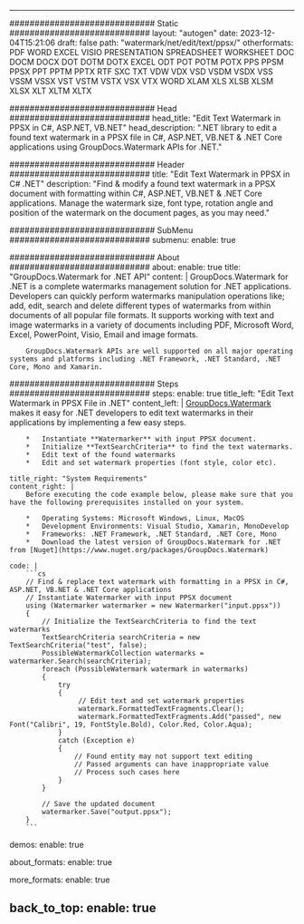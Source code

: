 
---
############################# Static ############################
layout: "autogen"
date: 2023-12-04T15:21:06
draft: false
path: "watermark/net/edit/text/ppsx/"
otherformats: PDF WORD EXCEL VISIO PRESENTATION SPREADSHEET WORKSHEET DOC DOCM DOCX DOT DOTM DOTX EXCEL ODT POT POTM POTX PPS PPSM PPSX PPT PPTM PPTX RTF SXC TXT VDW VDX VSD VSDM VSDX VSS VSSM VSSX VST VSTM VSTX VSX VTX WORD XLAM XLS XLSB XLSM XLSX XLT XLTM XLTX

############################# Head ############################
head_title: "Edit Text Watermark in PPSX in C#, ASP.NET, VB.NET"
head_description: ".NET library to edit a found text watermark in a PPSX file in C#, ASP.NET, VB.NET & .NET Core applications using GroupDocs.Watermark APIs for .NET."

############################# Header ############################
title: "Edit Text Watermark in PPSX in C# .NET"
description: "Find & modify a found text watermark in a PPSX document with formatting within C#, ASP.NET, VB.NET & .NET Core applications. Manage the watermark size, font type, rotation angle and position of the watermark on the document pages, as you may need."

############################# SubMenu ############################
submenu:
    enable: true

############################# About ############################
about:
    enable: true
    title: "GroupDocs.Watermark for .NET API"
    content: |
        GroupDocs.Watermark for .NET is a complete watermarks management solution for .NET applications. Developers can quickly perform watermarks manipulation operations like; add, edit, search and delete different types of watermarks from within documents of all popular file formats. It supports working with text and image watermarks in a variety of documents including PDF, Microsoft Word, Excel, PowerPoint, Visio, Email and image formats.
        
        GroupDocs.Watermark APIs are well supported on all major operating systems and platforms including .NET Framework, .NET Standard, .NET Core, Mono and Xamarin.

############################# Steps ############################
steps:
    enable: true
    title_left: "Edit Text Watermark in PPSX File in .NET"
    content_left: |
        [GroupDocs.Watermark](https://products.groupdocs.com/watermark/net/) makes it easy for .NET developers to edit text watermarks in their applications by implementing a few easy steps.

        *   Instantiate **Watermarker** with input PPSX document.
        *   Initialize **TextSearchCriteria** to find the text watermarks.
        *   Edit text of the found watermarks
        *   Edit and set watermark properties (font style, color etc).
        
    title_right: "System Requirements"
    content_right: |
        Before executing the code example below, please make sure that you have the following prerequisites installed on your system.

        *   Operating Systems: Microsoft Windows, Linux, MacOS
        *   Development Environments: Visual Studio, Xamarin, MonoDevelop
        *   Frameworks: .NET Framework, .NET Standard, .NET Core, Mono
        *   Download the latest version of GroupDocs.Watermark for .NET from [Nuget](https://www.nuget.org/packages/GroupDocs.Watermark)
        
    code: |
        ```cs
        // Find & replace text watermark with formatting in a PPSX in C#, ASP.NET, VB.NET & .NET Core applications
        // Instantiate Watermarker with input PPSX document
        using (Watermarker watermarker = new Watermarker("input.ppsx"))
        {
            // Initialize the TextSearchCriteria to find the text watermarks
            TextSearchCriteria searchCriteria = new TextSearchCriteria("test", false);
            PossibleWatermarkCollection watermarks = watermarker.Search(searchCriteria);
            foreach (PossibleWatermark watermark in watermarks)
            {
                try
                {
                     // Edit text and set watermark properties
                     watermark.FormattedTextFragments.Clear();
                     watermark.FormattedTextFragments.Add("passed", new Font("Calibri", 19, FontStyle.Bold), Color.Red, Color.Aqua);
                }
                catch (Exception e)
                {
                    // Found entity may not support text editing
                    // Passed arguments can have inappropriate value
                    // Process such cases here
                }
            }
            
            // Save the updated document
            watermarker.Save("output.ppsx");
        }
        ```        

demos:
    enable: true
        

about_formats:
    enable: true


more_formats:
    enable: true


back_to_top:
    enable: true
---